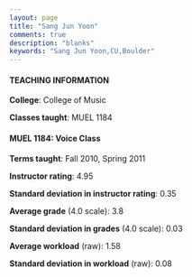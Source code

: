 ```yaml
---
layout: page
title: "Sang Jun Yoon" 
comments: true
description: "blanks"
keywords: "Sang Jun Yoon,CU,Boulder"
---
```

<head>
<script src="https://ajax.googleapis.com/ajax/libs/jquery/2.1.3/jquery.min.js"></script>
<script src="https://dl.dropboxusercontent.com/s/pc42nxpaw1ea4o9/highcharts.js?dl=0"></script>
<!-- <script src="../assets/js/highcharts.js"></script> -->
<style type="text/css">@font-face {
	font-family: "Bebas Neue";
	src: url(https://www.filehosting.org/file/details/544349/BebasNeue Regular.otf) format("opentype");
	}
	h1.Bebas { 
		font-family: "Bebas Neue", Verdana, Tahoma;
	}
</style>
</head>
	   
#### TEACHING INFORMATION

**College**: College of Music

**Classes taught**: MUEL 1184

#### MUEL 1184: Voice Class

**Terms taught**: Fall 2010, Spring 2011

**Instructor rating**: 4.95

**Standard deviation in instructor rating**: 0.35

**Average grade** (4.0 scale): 3.8

**Standard deviation in grades** (4.0 scale): 0.03

**Average workload** (raw): 1.58

**Standard deviation in workload** (raw): 0.08

